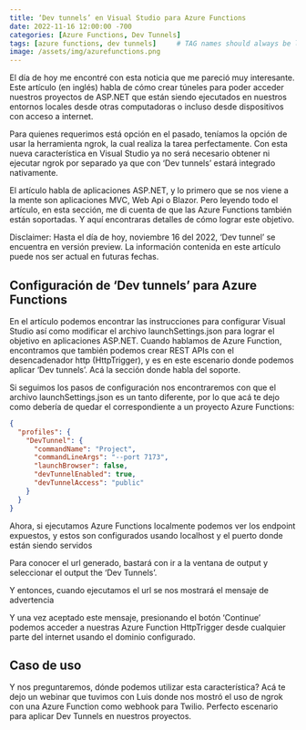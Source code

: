 ```yaml
---
title: ‘Dev tunnels’ en Visual Studio para Azure Functions
date: 2022-11-16 12:00:00 -700
categories: [Azure Functions, Dev Tunnels]
tags: [azure functions, dev tunnels]     # TAG names should always be lowercase
image: /assets/img/azurefunctions.png
---
```


El día de hoy me encontré con esta noticia que me pareció muy interesante. Este artículo (en inglés) habla de cómo crear túneles para poder acceder nuestros proyectos de ASP.NET que están siendo ejecutados en nuestros entornos locales desde otras computadoras o incluso desde dispositivos con acceso a internet.

Para quienes requerimos está opción en el pasado, teníamos la opción de usar la herramienta ngrok, la cual realiza la tarea perfectamente. Con esta nueva característica en Visual Studio ya no será necesario obtener ni ejecutar ngrok por separado ya que con ‘Dev tunnels’ estará integrado nativamente.

El artículo habla de aplicaciones ASP.NET, y lo primero que se nos viene a la mente son aplicaciones MVC, Web Api o Blazor. Pero leyendo todo el artículo, en esta sección, me di cuenta de que las Azure Functions también están soportadas. Y aquí encontraras detalles de cómo lograr este objetivo.

Disclaimer: Hasta el día de hoy, noviembre 16 del 2022, ‘Dev tunnel’ se encuentra en versión preview. La información contenida en este artículo puede nos ser actual en futuras fechas.

## Configuración de ‘Dev tunnels’ para Azure Functions

En el artículo podemos encontrar las instrucciones para configurar Visual Studio así como modificar el archivo launchSettings.json para lograr el objetivo en aplicaciones ASP.NET. Cuando hablamos de Azure Function, encontramos que también podemos crear REST APIs con el desencadenador http (HttpTrigger), y es en este escenario donde podemos aplicar ‘Dev tunnels’. Acá la sección donde habla del soporte.

Si seguimos los pasos de configuración nos encontraremos con que el archivo launchSettings.json es un tanto diferente, por lo que acá te dejo como debería de quedar el correspondiente a un proyecto Azure Functions:

```json
{
  "profiles": {
    "DevTunnel": {
      "commandName": "Project",
      "commandLineArgs": "--port 7173",
      "launchBrowser": false,
      "devTunnelEnabled": true,
      "devTunnelAccess": "public"
    }
  }
}
```

Ahora, si ejecutamos Azure Functions localmente podemos ver los endpoint expuestos, y estos son configurados usando localhost y el puerto donde están siendo servidos


Para conocer el url generado, bastará con ir a la ventana de output y seleccionar el output the ‘Dev Tunnels’.

Y entonces, cuando ejecutamos el url se nos mostrará el mensaje de advertencia

Y una vez aceptado este mensaje, presionando el botón ‘Continue’ podemos acceder a nuestras Azure Function HttpTrigger desde cualquier parte del internet usando el dominio configurado.

## Caso de uso

Y nos preguntaremos, dónde podemos utilizar esta característica? Acá te dejo un webinar que tuvimos con Luis donde nos mostró el uso de ngrok con una Azure Function como webhook para Twilio. Perfecto escenario para aplicar Dev Tunnels en nuestros proyectos.